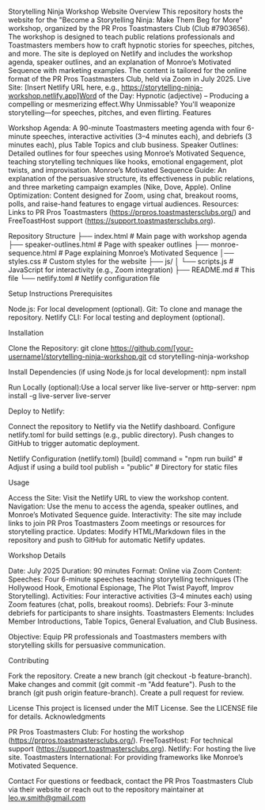 Storytelling Ninja Workshop Website
Overview
This repository hosts the website for the "Become a Storytelling Ninja: Make Them Beg for More" workshop, organized by the PR Pros Toastmasters Club (Club #7903656). The workshop is designed to teach public relations professionals and Toastmasters members how to craft hypnotic stories for speeches, pitches, and more. The site is deployed on Netlify and includes the workshop agenda, speaker outlines, and an explanation of Monroe’s Motivated Sequence with marketing examples. The content is tailored for the online format of the PR Pros Toastmasters Club, held via Zoom in July 2025.
Live Site: [Insert Netlify URL here, e.g., https://storytelling-ninja-workshop.netlify.app]Word of the Day: Hypnotic (adjective) – Producing a compelling or mesmerizing effect.Why Unmissable? You'll weaponize storytelling—for speeches, pitches, and even flirting.
Features

Workshop Agenda: A 90-minute Toastmasters meeting agenda with four 6-minute speeches, interactive activities (3–4 minutes each), and debriefs (3 minutes each), plus Table Topics and club business.
Speaker Outlines: Detailed outlines for four speeches using Monroe’s Motivated Sequence, teaching storytelling techniques like hooks, emotional engagement, plot twists, and improvisation.
Monroe’s Motivated Sequence Guide: An explanation of the persuasive structure, its effectiveness in public relations, and three marketing campaign examples (Nike, Dove, Apple).
Online Optimization: Content designed for Zoom, using chat, breakout rooms, polls, and raise-hand features to engage virtual audiences.
Resources: Links to PR Pros Toastmasters (https://prpros.toastmastersclubs.org/) and FreeToastHost support (https://support.toastmastersclubs.org).

Repository Structure
├── index.html              # Main page with workshop agenda
├── speaker-outlines.html   # Page with speaker outlines
├── monroe-sequence.html    # Page explaining Monroe’s Motivated Sequence
│── styles.css          # Custom styles for the website
├── js/
│   └── scripts.js          # JavaScript for interactivity (e.g., Zoom integration)
├── README.md               # This file
└── netlify.toml            # Netlify configuration file

Setup Instructions
Prerequisites

Node.js: For local development (optional).
Git: To clone and manage the repository.
Netlify CLI: For local testing and deployment (optional).

Installation

Clone the Repository:
git clone https://github.com/[your-username]/storytelling-ninja-workshop.git
cd storytelling-ninja-workshop


Install Dependencies (if using Node.js for local development):
npm install


Run Locally (optional):Use a local server like live-server or http-server:
npm install -g live-server
live-server


Deploy to Netlify:

Connect the repository to Netlify via the Netlify dashboard.
Configure netlify.toml for build settings (e.g., public directory).
Push changes to GitHub to trigger automatic deployment.



Netlify Configuration (netlify.toml)
[build]
  command = "npm run build"  # Adjust if using a build tool
  publish = "public"         # Directory for static files

Usage

Access the Site: Visit the Netlify URL to view the workshop content.
Navigation: Use the menu to access the agenda, speaker outlines, and Monroe’s Motivated Sequence guide.
Interactivity: The site may include links to join PR Pros Toastmasters Zoom meetings or resources for storytelling practice.
Updates: Modify HTML/Markdown files in the repository and push to GitHub for automatic Netlify updates.

Workshop Details

Date: July 2025
Duration: 90 minutes
Format: Online via Zoom
Content:
Speeches: Four 6-minute speeches teaching storytelling techniques (The Hollywood Hook, Emotional Espionage, The Plot Twist Payoff, Improv Storytelling).
Activities: Four interactive activities (3–4 minutes each) using Zoom features (chat, polls, breakout rooms).
Debriefs: Four 3-minute debriefs for participants to share insights.
Toastmasters Elements: Includes Member Introductions, Table Topics, General Evaluation, and Club Business.


Objective: Equip PR professionals and Toastmasters members with storytelling skills for persuasive communication.

Contributing

Fork the repository.
Create a new branch (git checkout -b feature-branch).
Make changes and commit (git commit -m "Add feature").
Push to the branch (git push origin feature-branch).
Create a pull request for review.

License
This project is licensed under the MIT License. See the LICENSE file for details.
Acknowledgments

PR Pros Toastmasters Club: For hosting the workshop (https://prpros.toastmastersclubs.org/).
FreeToastHost: For technical support (https://support.toastmastersclubs.org).
Netlify: For hosting the live site.
Toastmasters International: For providing frameworks like Monroe’s Motivated Sequence.

Contact
For questions or feedback, contact the PR Pros Toastmasters Club via their website or reach out to the repository maintainer at leo.w.smith@gmail.com
